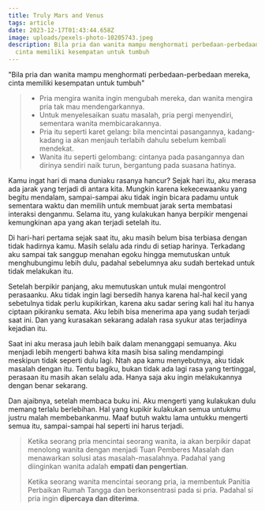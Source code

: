 ```yaml
---
title: Truly Mars and Venus
tags: article
date: 2023-12-17T01:43:44.658Z
image: uploads/pexels-photo-10205743.jpeg
description: B﻿ila pria dan wanita mampu menghormati perbedaan-perbedaan mereka,
  cinta memiliki kesempatan untuk tumbuh
---
```

"B﻿ila pria dan wanita mampu menghormati perbedaan-perbedaan mereka, cinta memiliki kesempatan untuk tumbuh"

> * P﻿ria mengira wanita ingin mengubah mereka, dan wanita mengira pria tak mau mendengarkannya.
> * U﻿ntuk menyelesaikan suatu masalah, pria pergi menyendiri, sementara wanita membicarakannya.
> * P﻿ria itu seperti karet gelang: bila mencintai pasangannya, kadang-kadang ia akan menjauh terlabih dahulu sebelum kembali mendekat.
> * W﻿anita itu seperti gelombang: cintanya pada pasangannya dan dirinya sendiri naik turun, bergantung pada suasana hatinya.

K﻿amu ingat hari di mana duniaku rasanya hancur? Sejak hari itu, aku merasa ada jarak yang terjadi di antara kita. Mungkin karena kekecewaanku yang begitu mendalam, sampai-sampai aku tidak ingin bicara padamu untuk sementara waktu dan memilih untuk membuat jarak serta membatasi interaksi denganmu. Selama itu, yang kulakukan hanya berpikir mengenai kemungkinan apa yang akan terjadi setelah itu. 

D﻿i hari-hari pertama sejak saat itu, aku masih belum bisa terbiasa dengan tidak hadirnya kamu. Masih selalu ada rindu di setiap harinya. Terkadang aku sampai tak sanggup menahan egoku hingga memutuskan untuk menghubungimu lebih dulu, padahal sebelumnya aku sudah bertekad untuk tidak melakukan itu.

Setelah berpikir panjang, aku memutuskan untuk mulai mengontrol perasaanku. Aku tidak ingin lagi bersedih hanya karena hal-hal kecil yang sebetulnya tidak perlu kupikirkan, karena aku sadar sering kali hal itu hanya ciptaan pikiranku semata. Aku lebih bisa menerima apa yang sudah terjadi saat ini. Dan yang kurasakan sekarang adalah rasa syukur atas terjadinya kejadian itu. 

S﻿aat ini aku merasa jauh lebih baik dalam menanggapi semuanya. Aku menjadi lebih mengerti bahwa kita masih bisa saling mendampingi meskipun tidak seperti dulu lagi. Ntah apa kamu menyebutnya, aku tidak masalah dengan itu. Tentu bagiku, bukan tidak ada lagi rasa yang tertinggal, perasaan itu masih akan selalu ada. Hanya saja aku ingin melakukannya dengan benar sekarang. 

D﻿an ajaibnya, setelah membaca buku ini. Aku mengerti yang kulakukan dulu memang terlalu berlebihan. Hal yang kupikir kulakukan semua untukmu justru malah membebankanmu. Maaf butuh waktu lama untukku mengerti semua itu, sampai-sampai hal seperti ini harus terjadi. 

> K﻿etika seorang pria mencintai seorang wanita, ia akan berpikir dapat menolong wanita dengan menjadi Tuan Pemberes Masalah dan menawarkan solusi atas masalah-masalahnya. Padahal yang diinginkan wanita adalah **empati dan pengertian**.
>
> K﻿etika seorang wanita mencintai seorang pria, ia membentuk Panitia Perbaikan Rumah Tangga dan berkonsentrasi pada si pria. Padahal si pria ingin **dipercaya dan diterima**.